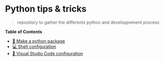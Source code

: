 # Python tips & tricks
> repository to gather the differents python and developpement process


**Table of Contents**

- [🚀 Make a python package](creating_package.md)
- [💻 Shell configuration](visual_studio_code.md)
- [🌱 Visual Studio Code configuration](#---visual-studio-code-configuration)



